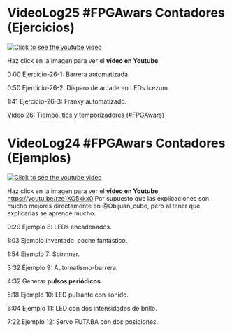 # VideoLog25 #FPGAwars Contadores (Ejercicios)

[![Click to see the youtube video](https://img.youtube.com/vi/ynRHrHY8kM4/0.jpg)](https://youtu.be/ynRHrHY8kM4)

Haz click en la imagen para ver el **vídeo en Youtube**

0:00 Ejercicio-26-1: Barrera automatizada.

0:50 Ejercicio-26-2:  Disparo de arcade en LEDs Icezum.

1:41 Ejercicio-26-3: Franky automatizado.

[Vídeo 26: Tiempo, tics y temporizadores (#FPGAwars)](https://github.com/Obijuan/digital-electronics-with-open-FPGAs-tutorial/wiki/V%C3%ADdeo-26:-Tiempo,-tics-y-temporizadores)

# VideoLog24 #FPGAwars Contadores (Ejemplos)

[![Click to see the youtube video](https://img.youtube.com/vi/rze1XG5xkx0/0.jpg)](https://youtu.be/rze1XG5xkx0)

Haz click en la imagen para ver el **vídeo en Youtube**
https://youtu.be/rze1XG5xkx0
Por supuesto que las explicaciones son mucho mejores directamente en @Obijuan_cube, pero al tener que explicarlas se aprende mucho.

0:29 Ejemplo 8: LEDs encadenados.

1:03 Ejemplo inventado: coche fantástico.

1:54 Ejemplo 7: Spinnner.

3:32 Ejemplo 9: Automatismo-barrera.

4:32 Generar **pulsos periódicos**.

5:18 Ejemplo 10: LED pulsante con sonido.

6:04 Ejemplo 11: LED con dos intensidades de brillo.

7:22 Ejemplo 12: Servo FUTABA con dos posiciones.
